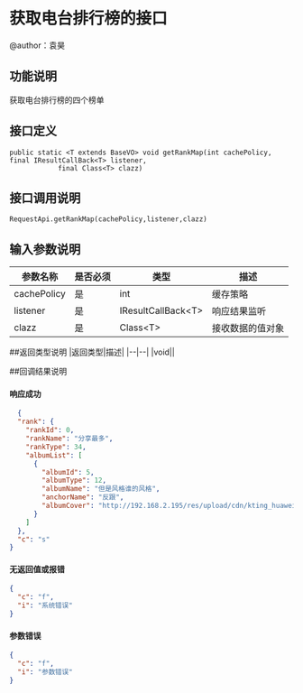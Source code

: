 # 获取电台排行榜的接口
@author：袁昊
## 功能说明
获取电台排行榜的四个榜单
## 接口定义
```
public static <T extends BaseVO> void getRankMap(int cachePolicy, final IResultCallBack<T> listener,
			final Class<T> clazz)
```
## 接口调用说明
```
RequestApi.getRankMap(cachePolicy,listener,clazz)
```
## 输入参数说明
|参数名称|是否必须|类型|描述|
|--|--|--|--|
|cachePolicy|是|int|缓存策略|
|listener|是|IResultCallBack&lt;T&gt;|响应结果监听|
|clazz|是|Class&lt;T&gt;|接收数据的值对象|

##返回类型说明
|返回类型|描述|
|--|--| 
|void||

##回调结果说明
#### 响应成功
```json
  {
  "rank": {
    "rankId": 0,
    "rankName": "分享最多",
    "rankType": 34,
    "albumList": [
      {
        "albumId": 5,
        "albumType": 12,
        "albumName": "但是风格谁的风格",
        "anchorName": "反跟",
        "albumCover": "http://192.168.2.195/res/upload/cdn/kting_huawei_fm/cmsProgram123456/cover/album/20161201/21cimpjy.jpg"
      }
    ]
  },
  "c": "s"
}

```

#### 无返回值或报错
```json
{
  "c": "f",
  "i": "系统错误"
}
```
#### 参数错误
```json
{
  "c": "f",
  "i": "参数错误"
}
```
